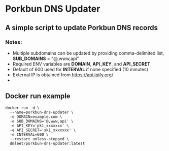 # Porkbun DNS Updater
## A simple script to update Porkbun DNS records

### Notes:
* Multiple subdomains can be updated by providing comma-delimited list, **SUB_DOMAINS** = "@,www,api"
* Required ENV variables are **DOMAIN**, **API_KEY**, and **API_SECRET**
* Default of 600 used for **INTERVAL** if none specified (10 minutes)
* External IP is obtained from https://api.ipify.org/
* 

## Docker run example
```
docker run -d \
  --name=porkbun-dns-updater \
  -e DOMAIN=example.com \
  -e SUB_DOMAINS='@,www,api' \
  -e API_KEY='pk1_xxxxxxx' \
  -e API_SECRET='sk1_xxxxxxx' \
  -e INTERVAL=600 \
  --restart unless-stopped \
  dmleet/porkbun-dns-updater:latest
```
